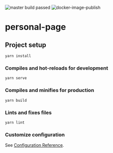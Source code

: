 ![master build passed](https://github.com/billk97/personal-page/workflows/BUILD/badge.svg)
![docker-image-publish](https://github.com/billk97/personal-page/workflows/docker-image-publish/badge.svg)
# personal-page

## Project setup
```
yarn install
```

### Compiles and hot-reloads for development
```
yarn serve
```

### Compiles and minifies for production
```
yarn build
```

### Lints and fixes files
```
yarn lint
```

### Customize configuration
See [Configuration Reference](https://cli.vuejs.org/config/).
